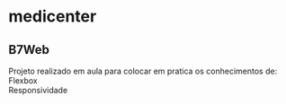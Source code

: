 # medicenter
<h2>B7Web</h2>

Projeto realizado em aula para colocar em pratica os conhecimentos de:
<br>Flexbox
<br>Responsividade
